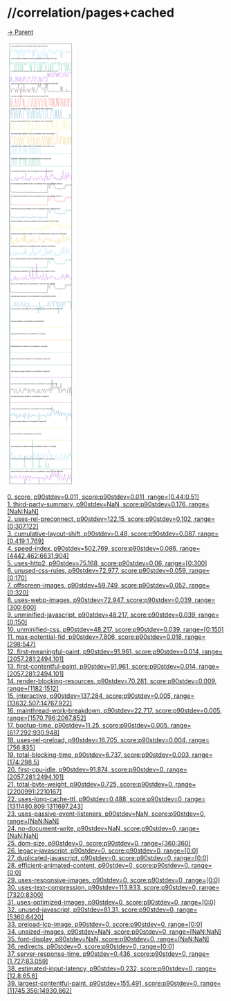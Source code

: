 
# //correlation/pages+cached

[→ Parent](../..)

![PLOT: correlation](./correlation.svg)

[0. score, p90stdev=0.011, score:p90stdev=0.011, range=[0.44:0.51]](../../meta/score/samples/pages+cached)  
[1. third-party-summary, p90stdev=NaN, score:p90stdev=0.176, range=[NaN:NaN]](../../third-party-summary/samples/pages+cached/)  
[2. uses-rel-preconnect, p90stdev=122.15, score:p90stdev=0.102, range=[0:307.122]](../../uses-rel-preconnect/samples/pages+cached/)  
[3. cumulative-layout-shift, p90stdev=0.48, score:p90stdev=0.087, range=[0.419:1.769]](../../cumulative-layout-shift/samples/pages+cached/)  
[4. speed-index, p90stdev=502.769, score:p90stdev=0.086, range=[4442.462:6631.904]](../../speed-index/samples/pages+cached/)  
[5. uses-http2, p90stdev=75.168, score:p90stdev=0.06, range=[0:300]](../../uses-http2/samples/pages+cached/)  
[6. unused-css-rules, p90stdev=72.977, score:p90stdev=0.059, range=[0:170]](../../unused-css-rules/samples/pages+cached/)  
[7. offscreen-images, p90stdev=59.749, score:p90stdev=0.052, range=[0:320]](../../offscreen-images/samples/pages+cached/)  
[8. uses-webp-images, p90stdev=72.947, score:p90stdev=0.039, range=[300:600]](../../uses-webp-images/samples/pages+cached/)  
[9. unminified-javascript, p90stdev=48.217, score:p90stdev=0.039, range=[0:150]](../../unminified-javascript/samples/pages+cached/)  
[10. unminified-css, p90stdev=48.217, score:p90stdev=0.039, range=[0:150]](../../unminified-css/samples/pages+cached/)  
[11. max-potential-fid, p90stdev=7.806, score:p90stdev=0.018, range=[298:547]](../../max-potential-fid/samples/pages+cached/)  
[12. first-meaningful-paint, p90stdev=91.961, score:p90stdev=0.014, range=[2057.281:2494.101]](../../first-meaningful-paint/samples/pages+cached/)  
[13. first-contentful-paint, p90stdev=91.961, score:p90stdev=0.014, range=[2057.281:2494.101]](../../first-contentful-paint/samples/pages+cached/)  
[14. render-blocking-resources, p90stdev=70.281, score:p90stdev=0.009, range=[1182:1512]](../../render-blocking-resources/samples/pages+cached/)  
[15. interactive, p90stdev=137.284, score:p90stdev=0.005, range=[13632.507:14767.922]](../../interactive/samples/pages+cached/)  
[16. mainthread-work-breakdown, p90stdev=22.717, score:p90stdev=0.005, range=[1570.796:2067.852]](../../mainthread-work-breakdown/samples/pages+cached/)  
[17. bootup-time, p90stdev=11.25, score:p90stdev=0.005, range=[617.292:930.948]](../../bootup-time/samples/pages+cached/)  
[18. uses-rel-preload, p90stdev=16.705, score:p90stdev=0.004, range=[756:835]](../../uses-rel-preload/samples/pages+cached/)  
[19. total-blocking-time, p90stdev=6.737, score:p90stdev=0.003, range=[174:298.5]](../../total-blocking-time/samples/pages+cached/)  
[20. first-cpu-idle, p90stdev=91.874, score:p90stdev=0, range=[2057.281:2494.101]](../../first-cpu-idle/samples/pages+cached/)  
[21. total-byte-weight, p90stdev=0.725, score:p90stdev=0, range=[2200991:2210167]](../../total-byte-weight/samples/pages+cached/)  
[22. uses-long-cache-ttl, p90stdev=0.488, score:p90stdev=0, range=[1311480.809:1311697.243]](../../uses-long-cache-ttl/samples/pages+cached/)  
[23. uses-passive-event-listeners, p90stdev=NaN, score:p90stdev=0, range=[NaN:NaN]](../../uses-passive-event-listeners/samples/pages+cached/)  
[24. no-document-write, p90stdev=NaN, score:p90stdev=0, range=[NaN:NaN]](../../no-document-write/samples/pages+cached/)  
[25. dom-size, p90stdev=0, score:p90stdev=0, range=[360:360]](../../dom-size/samples/pages+cached/)  
[26. legacy-javascript, p90stdev=0, score:p90stdev=0, range=[0:0]](../../legacy-javascript/samples/pages+cached/)  
[27. duplicated-javascript, p90stdev=0, score:p90stdev=0, range=[0:0]](../../duplicated-javascript/samples/pages+cached/)  
[28. efficient-animated-content, p90stdev=0, score:p90stdev=0, range=[0:0]](../../efficient-animated-content/samples/pages+cached/)  
[29. uses-responsive-images, p90stdev=0, score:p90stdev=0, range=[0:0]](../../uses-responsive-images/samples/pages+cached/)  
[30. uses-text-compression, p90stdev=113.933, score:p90stdev=0, range=[7320:8300]](../../uses-text-compression/samples/pages+cached/)  
[31. uses-optimized-images, p90stdev=0, score:p90stdev=0, range=[0:0]](../../uses-optimized-images/samples/pages+cached/)  
[32. unused-javascript, p90stdev=81.31, score:p90stdev=0, range=[5360:6420]](../../unused-javascript/samples/pages+cached/)  
[33. preload-lcp-image, p90stdev=0, score:p90stdev=0, range=[0:0]](../../preload-lcp-image/samples/pages+cached/)  
[34. unsized-images, p90stdev=NaN, score:p90stdev=0, range=[NaN:NaN]](../../unsized-images/samples/pages+cached/)  
[35. font-display, p90stdev=NaN, score:p90stdev=0, range=[NaN:NaN]](../../font-display/samples/pages+cached/)  
[36. redirects, p90stdev=0, score:p90stdev=0, range=[0:0]](../../redirects/samples/pages+cached/)  
[37. server-response-time, p90stdev=0.436, score:p90stdev=0, range=[1.727:83.059]](../../server-response-time/samples/pages+cached/)  
[38. estimated-input-latency, p90stdev=0.232, score:p90stdev=0, range=[12.8:65.6]](../../estimated-input-latency/samples/pages+cached/)  
[39. largest-contentful-paint, p90stdev=155.491, score:p90stdev=0, range=[11745.356:14930.862]](../../largest-contentful-paint/samples/pages+cached/)  
